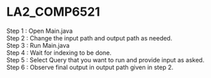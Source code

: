# LA2_COMP6521
Step 1 : Open Main.java<br />
Step 2 : Change the input path and output path as needed. <br />
Step 3 : Run Main.java <br />
Step 4 : Wait for indexing to be done. <br />
Step 5 : Select Query that you want to run and provide input as asked. <br />
Step 6 : Observe final output in output path given in step 2.<br />

